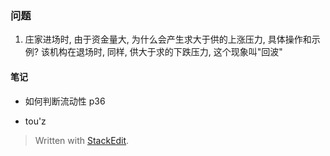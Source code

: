 ### 问题
1. 庄家进场时, 由于资金量大, 为什么会产生求大于供的上涨压力, 具体操作和示例? 该机构在退场时, 同样, 供大于求的下跌压力, 这个现象叫"回波"

#### 笔记

* 如何判断流动性
p36 

* tou'z


> Written with [StackEdit](https://stackedit.io/).
<!--stackedit_data:
eyJoaXN0b3J5IjpbMTkxMjU5NzA0NCwtNDE2MjAyODUxLDQ2NT
YzNzUzMl19
-->